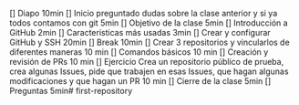 [] Diapo 10min
[] Inicio preguntado dudas sobre la clase anterior y si ya todos contamos con git 5min
[] Objetivo de la clase 5min
[] Introducción a GitHub 2min
[] Caracteristicas más usadas 3min
[] Crear y configurar GitHub y SSH 20min
[] Break 10min
[] Crear 3 repositorios y vincularlos de diferentes maneras 10 min
[] Comandos básicos 10 min
[] Creación y revisión de PRs 10 min
[] Ejercicio Crea un repositorio público de prueba, crea algunas Issues, pide que trabajen en esas Issues, que hagan algunas modificaciones y que hagan un PR 10 min
[] Cierre de la clase 5min
[] Preguntas 5min# first-repository
